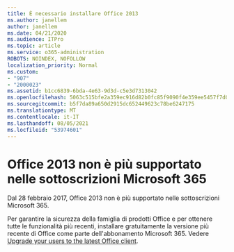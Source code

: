 ```yaml
---
title: È necessario installare Office 2013
ms.author: janellem
author: janellem
ms.date: 04/21/2020
ms.audience: ITPro
ms.topic: article
ms.service: o365-administration
ROBOTS: NOINDEX, NOFOLLOW
localization_priority: Normal
ms.custom:
- "907"
- "2000023"
ms.assetid: b1cc6839-6bda-4e63-9d3d-c5e3d7313042
ms.openlocfilehash: 5063c515bfe2a359ec916d82b0fc85f9090f4e359ee5457f7d007693b71f7a06
ms.sourcegitcommit: b5f7da89a650d2915dc652449623c78be6247175
ms.translationtype: MT
ms.contentlocale: it-IT
ms.lasthandoff: 08/05/2021
ms.locfileid: "53974601"
---
```

# <a name="office-2013-is-no-longer-supported-in-microsoft-365-subscriptions"></a>Office 2013 non è più supportato nelle sottoscrizioni Microsoft 365

Dal 28 febbraio 2017, Office 2013 non è più supportato nelle sottoscrizioni Microsoft 365.
  
Per garantire la sicurezza della famiglia di prodotti Office e per ottenere tutte le funzionalità più recenti, installare gratuitamente la versione più recente di Office come parte dell'abbonamento Microsoft 365. Vedere [Upgrade your users to the latest Office client](https://docs.microsoft.com/microsoft-365/admin/setup/upgrade-users-to-latest-office-client).
  